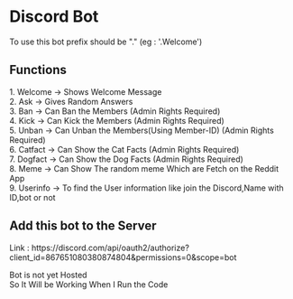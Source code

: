 # Discord Bot 


To use this bot prefix should be "." (eg : '.Welcome')

<h2>Functions</h2>
1. Welcome -> Shows Welcome Message <br>
2. Ask     -> Gives Random Answers <br>
3. Ban     -> Can Ban the Members (Admin Rights Required)<br>
4. Kick    -> Can Kick the Members (Admin Rights Required)<br> 
5. Unban    -> Can Unban the Members(Using Member-ID) (Admin Rights Required)<br> 
6. Catfact   -> Can Show the Cat Facts (Admin Rights Required)<br> 
7. Dogfact   -> Can Show the Dog Facts (Admin Rights Required)<br> 
8. Meme     -> Can Show The random meme Which are Fetch on the Reddit App<br>
9. Userinfo -> To find the User information like join the Discord,Name with ID,bot or not 

<h2>Add this bot to the Server</h2>
Link : https://discord.com/api/oauth2/authorize?client_id=867651080380874804&permissions=0&scope=bot<br>

Bot is not yet Hosted <br>
So It Will be Working When I Run the Code <br>